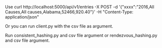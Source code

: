 
Use curl http://localhost:5000/api/v1/entries -X POST -d '{"xxxx":"2016,All Causes,All causes,Alabama,52466,920.40"}' -H "Content-Type: application/json"

Or you can run client.py with the csv file as argument.

Run consistent_hashing.py and csv file argument or rendezvous_hashing.py and csv file argument.

